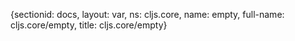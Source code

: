 {sectionid: docs, layout: var, ns: cljs.core, name: empty, full-name: cljs.core/empty,
  title: cljs.core/empty}
